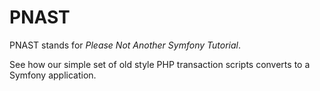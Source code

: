PNAST
=====

PNAST stands for *Please Not Another Symfony Tutorial*.

See how our simple set of old style PHP transaction scripts converts to a Symfony application.
